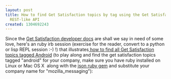 ```yaml
---
layout: post
title: How to find Get Satisfaction topics by tag using the Get Satisfaction JSON
  REST-like API
created: 1304692243
---
```

<p>Since the <a href="http://getsatisfaction.com/developers/api-resources">Get Satisfaction developer docs</a> are shall we say in need of some love, here's an ruby irb session (exercise for the reader, convert to a python or lisp REPL session :-) !) that illustrates<a href="https://gist.github.com/954003"> how to find all Get Satisfaction topics tagged Android</a> (to play along and find the get satisfaction topics tagged "android" for your company, make sure you have ruby installed on Linux or Mac OS X&nbsp; along with the <a href="http://flori.github.com/json/">json ruby gem</a> and substitute your company name for "mozilla_messaging"):</p><script type="text/javascript" src="https://gist.github.com/954003.js">// <![CDATA[

// ]]></script>
